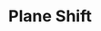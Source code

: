 ---
title: "Plane Shift"
permalink: /spells/plane-shift/
tags:
  - Spell
available_for:
  - Cleric
  - Druid
  - Sorcerer
  - Warlock
  - Wizard
level: "7th Level"
school: "Conjuration"
range: "Touch"
comp:
  - V
  - S
  - M
material: "a forked, metal rod worth at least 250 gp, attuned to a particular plane of existence."
attack: "Melee"
description: |
  You and up to eight willing creatures who link hands in a circle are transported to a different plane of existence. You can specify a target destination in general terms, such as the City of Brass on the Elemental Plane of Fire or the palace of Dispater on the second level of the Nine Hells, and you appear in or near that destination. If you are trying to reach the City of Brass, for example, you might arrive in its Street of Steel, before its Gate of Ashes, or looking at the city from across the Sea of Fire, at the GM's discretion.

  Alternatively, if you know the sigil sequence of a teleportation circle on another plane of existence, this spell can take you to that circle. If the teleportation circle is too small to hold all the creatures you transported, they appear in the closest unoccupied spaces next to the circle.

  You can use this spell to banish an unwilling creature to another plane. Choose a creature within your reach and make a melee spell attack against it. On a hit, the creature must make a charisma saving throw. If the creature fails this save, it is transported to a random location on the plane of existence you specify. A creature so transported must find its own way back to your current plane of existence.
excerpt: "You and up to eight willing creatures who link hands in a circle are transported to a different plane of existence."
source: "Basic Rules"
---